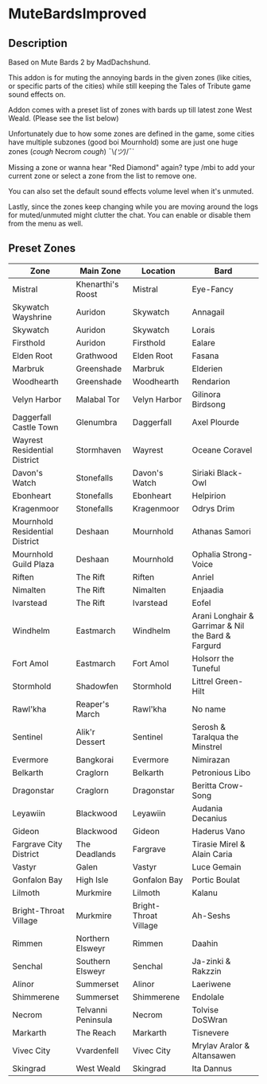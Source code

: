 # MuteBardsImproved

## Description

Based on Mute Bards 2 by MadDachshund.<br>

This addon is for muting the annoying bards in the given zones (like cities, or specific parts of the cities) while still keeping the Tales of Tribute game sound effects on.<br>

Addon comes with a preset list of zones with bards up till latest zone West Weald. \(Please see the list below)<br>

Unfortunately due to how some zones are defined in the game, some cities have multiple subzones (good boi Mournhold) some are just one huge zones (*cough* Necrom *cough*) ¯\\_(ツ)_/¯`<br>

Missing a zone or wanna hear "Red Diamond" again? type /mbi to add your current zone or select a zone from the list to remove one.<br>

You can also set the default sound effects volume level when it's unmuted.<br>

Lastly, since the zones keep changing while you are moving around the logs for muted/unmuted might clutter the chat. You can enable or disable them from the menu as well.

## Preset Zones

| **Zone**                       | **Main Zone**      | **Location**          | **Bard**                                           |
|--------------------------------|--------------------|-----------------------|----------------------------------------------------|
| Mistral                        | Khenarthi's Roost  | Mistral               | Eye-Fancy                                          |
| Skywatch Wayshrine             | Auridon            | Skywatch              | Annagail                                           |
| Skywatch                       | Auridon            | Skywatch              | Lorais                                             |
| Firsthold                      | Auridon            | Firsthold             | Ealare                                             |
| Elden Root                     | Grathwood          | Elden Root            | Fasana                                             |
| Marbruk                        | Greenshade         | Marbruk               | Elderien                                           |
| Woodhearth                     | Greenshade         | Woodhearth            | Rendarion                                          |
| Velyn Harbor                   | Malabal Tor        | Velyn Harbor          | Gilinora Birdsong                                  |
| Daggerfall Castle Town         | Glenumbra          | Daggerfall            | Axel Plourde                                       |
| Wayrest Residential District   | Stormhaven         | Wayrest               | Oceane Coravel                                     |
| Davon's Watch                  | Stonefalls         | Davon's Watch         | Siriaki Black-Owl                                  |
| Ebonheart                      | Stonefalls         | Ebonheart             | Helpirion                                          |
| Kragenmoor                     | Stonefalls         | Kragenmoor            | Odrys Drim                                         |
| Mournhold Residential District | Deshaan            | Mournhold             | Athanas Samori                                     |
| Mournhold Guild Plaza          | Deshaan            | Mournhold             | Ophalia Strong-Voice                               |
| Riften                         | The Rift           | Riften                | Anriel                                             |
| Nimalten                       | The Rift           | Nimalten              | Enjaadia                                           |
| Ivarstead                      | The Rift           | Ivarstead             | Eofel                                              |
| Windhelm                       | Eastmarch          | Windhelm              | Arani Longhair & Garrimar & Nil the Bard & Fargurd |
| Fort Amol                      | Eastmarch          | Fort Amol             | Holsorr the Tuneful                                |
| Stormhold                      | Shadowfen          | Stormhold             | Littrel Green-Hilt                                 |
| Rawl'kha                       | Reaper's March     | Rawl'kha              | No name                                            |
| Sentinel                       | Alik'r Dessert     | Sentinel              | Serosh & Taralqua the Minstrel                     |
| Evermore                       | Bangkorai          | Evermore              | Nimirazan                                          |
| Belkarth                       | Craglorn           | Belkarth              | Petronious Libo                                    |
| Dragonstar                     | Craglorn           | Dragonstar            | Beritta Crow-Song                                  |
| Leyawiin                       | Blackwood          | Leyawiin              | Audania Decanius                                   |
| Gideon                         | Blackwood          | Gideon                | Haderus Vano                                       |
| Fargrave City District         | The Deadlands      | Fargrave              | Tirasie Mirel & Alain Caria                        |
| Vastyr                         | Galen              | Vastyr                | Luce Gemain                                        |
| Gonfalon Bay                   | High Isle          | Gonfalon Bay          | Portic Boulat                                      |
| Lilmoth                        | Murkmire           | Lilmoth               | Kalanu                                             |
| Bright-Throat Village          | Murkmire           | Bright-Throat Village | Ah-Seshs                                           |
| Rimmen                         | Northern Elsweyr   | Rimmen                | Daahin                                             |
| Senchal                        | Southern Elsweyr   | Senchal               | Ja-zinki & Rakzzin                                 |
| Alinor                         | Summerset          | Alinor                | Laeriwene                                          |
| Shimmerene                     | Summerset          | Shimmerene            | Endolale                                           |
| Necrom                         | Telvanni Peninsula | Necrom                | Tolvise DoSWran                                    |
| Markarth                       | The Reach          | Markarth              | Tisnevere                                          |
| Vivec City                     | Vvardenfell        | Vivec City            | Mrylav Aralor & Altansawen                         |
| Skingrad                       | West Weald         | Skingrad              | Ita Dannus                                         |